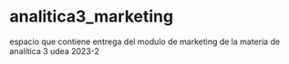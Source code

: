 # analitica3_marketing
espacio que contiene entrega del modulo de marketing de la materia de analitica 3 udea 2023-2
